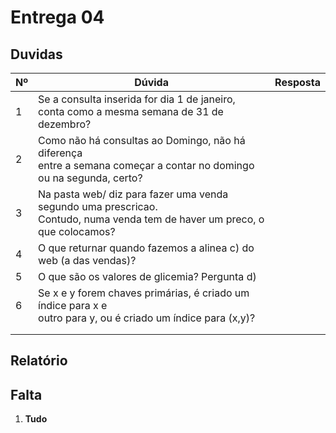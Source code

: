 # Entrega 04

## Duvidas

| Nº   | Dúvida                      | Resposta                                                     |
| ---- | --------------------------- | ------------------------------------------------------------ |
|  1   | Se a consulta inserida for dia 1 de janeiro, <br /> conta como a mesma semana de 31 de dezembro?     |          |
|  2   | Como não há consultas ao Domingo, não há diferença <br /> entre a semana começar a contar no domingo <br /> ou na segunda, certo?    |          |
|  3   | Na pasta web/ diz para fazer uma venda segundo uma prescricao.<br/> Contudo, numa venda tem de haver um preco, o que colocamos?       |          |
|  4   | O que returnar quando fazemos a alinea c) do web (a das vendas)?      |          |
|  5   | O que são os valores de glicemia? Pergunta d)        |          |
|  6   | Se x e y forem chaves primárias, é criado um índice para x e <br/> outro para y, ou é criado um índice para (x,y)?       |          |
|      |        |          |
|      |        |          |

## Relatório




## Falta

1. **Tudo**
